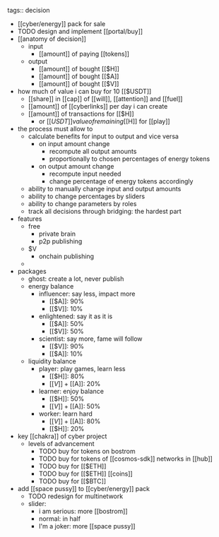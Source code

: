 tags:: decision

- [[cyber/energy]] pack for sale
- TODO design and implement [[portal/buy]]
- [[anatomy of decision]]
	- input
		- [[amount]] of paying [[tokens]]
	- output
		- [[amount]] of bought [[$H]]
		- [[amount]] of bought [[$A]]
		- [[amount]] of bought [[$V]]
- how much of value i can buy for 10 [[$USDT]]
	- [[share]] in [[cap]] of [[will]], [[attention]] and [[fuel]]
	- [[amount]] of [[cyberlinks]] per day i can create
	- [[amount]] of transactions for [[$H]]
		- or [[$USDT]] value of remaining [[$H]] for [[play]]
- the process must allow to
	- calculate benefits for input to output and vice versa
		- on input amount change
			- recompute all output amounts
			- proportionally to chosen percentages of energy tokens
		- on output amount change
			- recompute input needed
			- change percentage of energy tokens accordingly
	- ability to manually change input and output amounts
	- ability to change percentages by sliders
	- ability to change parameters by roles
	- track all decisions through bridging: the hardest part
- features
	- free
		- private brain
		- p2p publishing
	- $V
		- onchain publishing
	-
- packages
	- ghost: create a lot, never publish
	- energy balance
		- influencer: say less, impact more
			- [[$A]]: 90%
			- [[$V]]: 10%
		- enlightened: say it as it is
			- [[$A]]: 50%
			- [[$V]]: 50%
		- scientist: say more, fame will follow
			- [[$V]]: 90%
			- [[$A]]: 10%
	- liquidity balance
		- player: play games, learn less
			- [[$H]]: 80%
			- [[$V]]+[[$A]]: 20%
		- learner: enjoy balance
			- [[$H]]: 50%
			- [[$V]]+[[$A]]: 50%
		- worker: learn hard
			- [[$V]]+[[$A]]: 80%
			- [[$H]]: 20%
- key [[chakra]] of cyber project
	- levels of advancement
		- TODO buy for tokens on bostrom
		- TODO buy for tokens of [[cosmos-sdk]] networks in [[hub]]
		- TODO buy for [[$ETH]]
		- TODO buy for [[$ETH]] [[coins]]
		- TODO buy for [[$BTC]]
- add [[space pussy]] to [[cyber/energy]] pack
	- TODO redesign for multinetwork
	- slider:
		- i am serious: more [[bostrom]]
		- normal: in half
		- I'm a joker: more [[space pussy]]